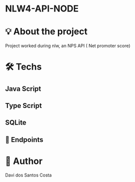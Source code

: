 # NLW4-API-NODE

# :bulb: About the project
Project worked during nlw, an NPS API ( Net promoter score)
# :hammer_and_wrench: Techs
## Java Script
## Type Script 
## SQLite  


## :link: Endpoints

# :bust_in_silhouette: Author

Davi dos Santos Costa
